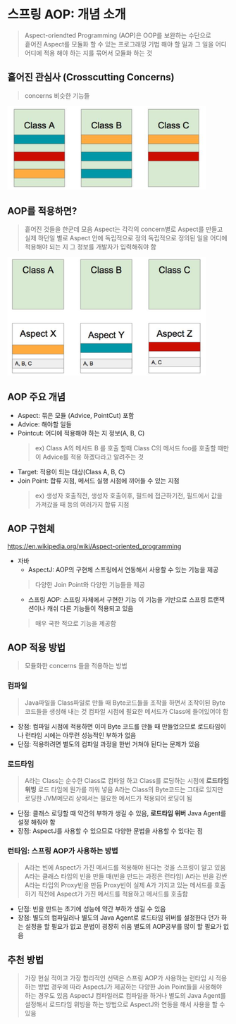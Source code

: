 # 스프링 AOP: 개념 소개
> Aspect-oriendted Programming (AOP)은 OOP를 보완하는 수단으로  
> 흩어진 Aspect를 모듈화 할 수 있는 프로그래밍 기법
> 해야 할 일과 그 일을 어디 어디에 적용 해야 하는 지를 묶어서 모듈화 하는 것

## 흩어진 관심사 (Crosscutting Concerns)
> concerns 비슷한 기능들
  
<img src="img/06-01.png" style="width:450px"/>
  
## AOP를 적용하면? 
> 흩어진 것들을 한군데 모음
> Aspect는 각각의 concern별로 Aspect를 만들고 실제 하던일 별로 Aspect 안에 독립적으로 정의
> 독립적으로 정의된 일을 어디에 적용해야 되는 지 그 정보를 개발자가 입력해줘야 함
  
<img src="img/06-02.png" style="width:450px"/>
  

## AOP 주요 개념
- Aspect: 묶은 모듈 (Advice, PointCut) 포함
- Advice: 해야할 일들
- Pointcut: 어디에 적용해야 하는 지 정보(A, B, C)
  > ex) Class A의 메서드 B 를 호출 할때 Class C의 메서드 foo를 호출할 때만 이 Advice를 적용 하겠다라고 알려주는 것
- Target: 적용이 되는 대상(Class A, B, C)
- Join Point: 합류 지점, 메서드 실행 시점에 끼어들 수 있는 지점
  > ex) 생성자 호출직전, 생성자 호출이후, 필드에 접근하기전, 필드에서 값을 가져갔을 때 등의 여러가지 합류 지점

## AOP 구현체
https://en.wikipedia.org/wiki/Aspect-oriented_programming
- 자바
  - AspectJ: AOP의 구현체 스프링에서 연동해서 사용할 수 있는 기능을 제공
  > 다양한 Join Point와 다양한 기능들을 제공
  - 스프링 AOP: 스프링 자체에서 구현한 기능 이 기능을 기반으로 스프링 트랜잭션이나 캐쉬 다른 기능들이 적용되고 있음
  > 매우 국한 적으로 기능을 제공함

## AOP 적용 방법
> 모듈화한 concerns 들을 적용하는 방법
### 컴파일
> Java파일을 Class파일로 만들 때 Byte코드들을 조작을 하면서 조작이된 Byte코드들을 생성해 내는 것
> 컴파일 시점에 필요한 메서드가 Class에 들어있어야 함
- 장점: 컴파일 시점에 적용하면 이미 Byte 코드를 만들 때 만들었으므로 로드타임이나 런타임 시에는 아무런 성능적인 부하가 없음
- 단점: 적용하려면 별도의 컴파일 과정을 한번 거쳐야 된다는 문제가 있음
### 로드타임
> A라는 Class는 순수한 Class로 컴파일 하고 Class를 로딩하는 시점에 **로드타임 위빙** 로드 타임에 뭔가를 끼워 넣음
> A라는 Class의 Byte코드는 그대로 있지만 로딩한 JVM메모리 상에서는 필요한 메서드가 적용되어 로딩이 됨
- 단점: 클래스 로딩할 때 약간의 부하가 생길 수 있음, **로드타임 위버** Java Agent를 설정 해줘야 함
- 장점: AspectJ를 사용할 수 있으므로 다양한 문법을 사용할 수 있다는 점
### 런타임: 스프링 AOP가 사용하는 방법
> A라는 빈에 Aspect가 가진 메서드를 적용해야 된다는 것을 스프링이 알고 있음 A라는 클래스 타입의 빈을 만들 때(빈을 만드는 과정은 런타임)
> A라는 빈을 감싼 A라는 타입의 Proxy빈을 만듬 Proxy빈이 실제 A가 가지고 있는 
> 메서드를 호출하기 직전에 Aspect가 가진 메서드를 적용하고 메서드를 호출함
- 단점: 빈을 만드는 초기에 성능에 약간 부하가 생길 수 있음
- 장점: 별도의 컴파일러나 별도의 Java Agent로 로드타임 위버를 설정한다 던가 하는 설정을 할 필요가 없고 문법이 굉장히 쉬움
  별도의 AOP공부를 많이 할 필요가 없음

## 추천 방법
> 가장 현실 적이고 가장 합리적인 선택은 스프링 AOP가 사용하는 런타임 시 적용하는 방법
> 경우에 따라 AspectJ가 제공하는 다양한 Join Point들을 사용해야 하는 경우도 있음
> AspectJ 컴파일러로 컴파일을 하거나 별도의 Java Agent를 설정해서 로드타임 위빙을 하는 방법으로
> AspectJ와 연동을 해서 사용을 할 수 있음